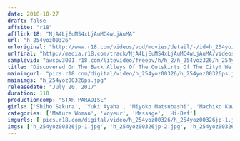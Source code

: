 ```yaml
---
date: 2018-10-27
draft: false
affsite: "r18"
afflinkr18: "NjA4LjEuMS4xLjAuMC4wLjAuMA"
url: "h_254yoz00326"
urloriginal: "http://www.r18.com/videos/vod/movies/detail/-/id=h_254yoz00326"
urlfinal: "http://media.r18.com/track/NjA4LjEuMS4xLjAuMC4wLjAuMA/videos/vod/movies/detail/-/id=h_254yoz00326"
samplevid: "awspv3001.r18.com/litevideo/freepv/h/h_2/h_254yoz326/h_254yoz326_dmb_w.mp4"
title: "Discovered On The Back Alleys Of The Outskirts Of The City! We Went Undercover To Go Peeping At An Old Lady Pink Massage Parlor"
mainimgurl: "pics.r18.com/digital/video/h_254yoz00326/h_254yoz00326ps.jpg"
mainimgs: "h_254yoz00326ps.jpg"
releasedate: "July 20, 2017"
duration: 118
productioncomp: "STAR PARADISE"
girls: ['Shiho Sakura', 'Yuki Ayaha', 'Miyoko Matsubashi', 'Machiko Kawahara']
categories: ['Mature Woman', 'Voyeur', 'Massage', 'Hi-Def']
imgurls: ['pics.r18.com/digital/video/h_254yoz00326/h_254yoz00326jp-1.jpg', 'pics.r18.com/digital/video/h_254yoz00326/h_254yoz00326jp-2.jpg', 'pics.r18.com/digital/video/h_254yoz00326/h_254yoz00326jp-3.jpg', 'pics.r18.com/digital/video/h_254yoz00326/h_254yoz00326jp-4.jpg', 'pics.r18.com/digital/video/h_254yoz00326/h_254yoz00326jp-5.jpg', 'pics.r18.com/digital/video/h_254yoz00326/h_254yoz00326jp-6.jpg', 'pics.r18.com/digital/video/h_254yoz00326/h_254yoz00326jp-7.jpg', 'pics.r18.com/digital/video/h_254yoz00326/h_254yoz00326jp-8.jpg', 'pics.r18.com/digital/video/h_254yoz00326/h_254yoz00326jp-9.jpg', 'pics.r18.com/digital/video/h_254yoz00326/h_254yoz00326jp-10.jpg', 'pics.r18.com/digital/video/h_254yoz00326/h_254yoz00326jp-11.jpg', 'pics.r18.com/digital/video/h_254yoz00326/h_254yoz00326jp-12.jpg', 'pics.r18.com/digital/video/h_254yoz00326/h_254yoz00326jp-13.jpg', 'pics.r18.com/digital/video/h_254yoz00326/h_254yoz00326jp-14.jpg', 'pics.r18.com/digital/video/h_254yoz00326/h_254yoz00326jp-15.jpg', 'pics.r18.com/digital/video/h_254yoz00326/h_254yoz00326jp-16.jpg', 'pics.r18.com/digital/video/h_254yoz00326/h_254yoz00326jp-17.jpg', 'pics.r18.com/digital/video/h_254yoz00326/h_254yoz00326jp-18.jpg', 'pics.r18.com/digital/video/h_254yoz00326/h_254yoz00326jp-19.jpg', 'pics.r18.com/digital/video/h_254yoz00326/h_254yoz00326jp-20.jpg']
imgs: ['h_254yoz00326jp-1.jpg', 'h_254yoz00326jp-2.jpg', 'h_254yoz00326jp-3.jpg', 'h_254yoz00326jp-4.jpg', 'h_254yoz00326jp-5.jpg', 'h_254yoz00326jp-6.jpg', 'h_254yoz00326jp-7.jpg', 'h_254yoz00326jp-8.jpg', 'h_254yoz00326jp-9.jpg', 'h_254yoz00326jp-10.jpg', 'h_254yoz00326jp-11.jpg', 'h_254yoz00326jp-12.jpg', 'h_254yoz00326jp-13.jpg', 'h_254yoz00326jp-14.jpg', 'h_254yoz00326jp-15.jpg', 'h_254yoz00326jp-16.jpg', 'h_254yoz00326jp-17.jpg', 'h_254yoz00326jp-18.jpg', 'h_254yoz00326jp-19.jpg', 'h_254yoz00326jp-20.jpg']
---
```

